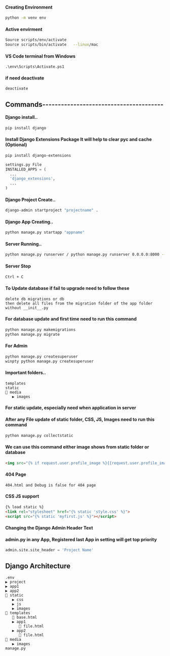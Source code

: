 #### Creating Environment
```bash
python -m venv env
```

#### Active envirment
```bash
Source scripts/env/activate
Source scripts/bin/activate   --linux/mac
```
#### VS Code terminal from Windows
```
.\env\Scripts\Activate.ps1
```
#### if need deactivate
```bash
deactivate
```


## Commands---------------------------------------
#### Django install..
```bash
pip install django
```

#### Install Django Extensions Package It will help to clear pyc and cache (Optional)
```bash
pip install django-extensions
```
```py
settings.py File
INSTALLED_APPS = (
  ...
  'django_extensions',
  ...
)
```
#### Django Project Create..
```bash
django-admin startproject "projectname" .
```
#### Django App Creating..
```bash
python manage.py startapp "appname"
```
#### Server Running..
```bash
python manage.py runserver / python manage.py runserver 0.0.0.0:8000 --noreload
```

#### Server Stop
```bash
Ctrl + C
```


#### To Update database if fail to upgrade need to follow these
```
delete db migrations or db
then delete all files from the migration folder of the app folder without __init__.py
```
#### For database update and first time need to run this command
```bash
python manage.py makemigrations
python manage.py migrate
```
#### For Admin
```bash
python manage.py createsuperuser
winpty python manage.py createsuperuser 
```

#### Important folders..
```
templates
static
🔽 media
   ▶️ images 
```
#### For static update, especially need when application in server
#### After any File update of static folder, CSS, JS, Images need to run this command
```bash
python manage.py collectstatic
```
#### We can use this command either image shows from static folder or database
```html
<img src="{% if request.user.profile_image %}{{request.user.profile_image.url}}{% else %}{% static "images/profile/user.png" %}{% endif %}" alt="" width="35" height="35" class="rounded-circle">
```

#### 404 Page
```
404.html and Debug is false for 404 page
```

#### CSS JS support
```html
{% load static %}
<link rel="stylesheet" href="{% static 'style.css' %}">
<script src="{% static 'myfirst.js' %}"></script>
```

#### Changing the Django Admin Header Text
#### admin.py in any App, Registered last App in setting will get top priority
```py
admin.site.site_header = 'Project Name'   
```

## Django Architecture
```
.env
▶️ project
▶️ app1
▶️ app2
🔽 static
   ▶️ css
   ▶️ js
   ▶️ images
🔽 templates
   📄 base.html
   ▶️ app1
      📄 file.html
   ▶️ app2
      📄 file.html
🔽 media
   ▶️ images 
manage.py
```
